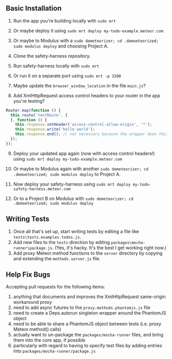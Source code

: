 ## Basic Installation


1.  Run the app you're building locally with ``sudo mrt``  

2.  Or maybe deploy it using ``sudo mrt deploy my-todo-example.meteor.com``
3.  Or maybe to Modulus with a ``sudo demeteorizer; cd .demoeteorized; sudo modulus deploy`` and choosing Project A.  

4.  Clone the safety-harness repository.
5.  Run safety-harness locally with ``sudo mrt``
6.  Or run it on a separate port using ``sudo mrt -p 3200``  

7.  Maybe update the ``browser_window_location`` in the file ``main.js``?  

8.  Add XmlHttpRequest access control headers to your router in the app you're testing?
````js
Router.map(function () {
  this.route('testRoute', {
  }, function () {
    this.response.setHeader('access-control-allow-origin', '*');
    this.response.write('hello world');
    this.response.end(); // not necessary because the wrapper does this
  });
});
````
9.  Deploy your updated app again (now with access control headers!) using ``sudo mrt deploy my-todo-example.meteor.com``
10.  Or maybe to Modulus again with another ``sudo demeteorizer; cd .demoeteorized; sudo modulus deploy`` to Project A.

9.  Now deploy your safety-harness using ``sudo mrt deploy my-todo-safety-harness.meteor.com``
10.  Or to a Project B on Modulus with ``sudo demeteorizer; cd .demoeteorized; sudo modulus deploy``


## Writing Tests

1.  Once all that's set up, start writing tests by editing a file like ``tests\tests.examples.todos.js``.
2.  Add new files to the ``tests`` direction by editing ``packages\mocha-runner\package.js``.  (Yes, it's hacky.  It's the best I get working right now.)
3.  Add proxy Meteor.method functions to the ``server`` directory by copying and extending the ``methods.server.js`` file.

## Help Fix Bugs

Accepting pull requests for the following items:

1. anything that documents and improves the XmlHttpRequest same-origin workaround proxy
2. need to add async futures to the ``proxy.methods.phantomjs.js`` file
3. need to create a Deps.autorun singleton wrapper around the PhantomJS object
4. need to be able to share a PhantomJS object between tests (i.e. proxy Meteor.method() calls)
5. actually want to un-package the ``packages/mocha-runner`` files, and bring them into the core app, if possible
6. particularly with regard to having to specify test files by adding entries into ``packages/mocha-runner/package.js`` 

